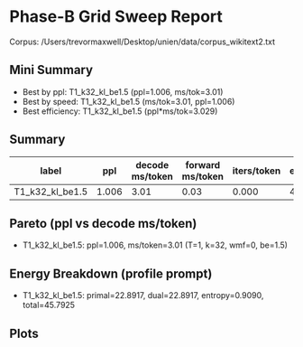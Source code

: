 # Phase-B Grid Sweep Report

Corpus: /Users/trevormaxwell/Desktop/unien/data/corpus_wikitext2.txt

## Mini Summary

- Best by ppl: T1_k32_kl_be1.5 (ppl=1.006, ms/tok=3.01)
- Best by speed: T1_k32_kl_be1.5 (ms/tok=3.01, ppl=1.006)
- Best efficiency: T1_k32_kl_be1.5 (ppl*ms/tok=3.029)

## Summary

| label | ppl | decode ms/token | forward ms/token | iters/token | epochs | tokens | total s | T | k | wmf | beta_end |
| --- | --- | --- | --- | --- | --- | --- | --- | --- | --- | --- | --- |
| T1_k32_kl_be1.5 | 1.006 | 3.01 | 0.03 | 0.000 | 49 | 2007040 | 147.6 | 1 | 32 | 0 | 1.5 |

## Pareto (ppl vs decode ms/token)

- T1_k32_kl_be1.5: ppl=1.006, ms/token=3.01 (T=1, k=32, wmf=0, be=1.5)

## Energy Breakdown (profile prompt)

- T1_k32_kl_be1.5: primal=22.8917, dual=22.8917, entropy=0.9090, total=45.7925

## Plots
